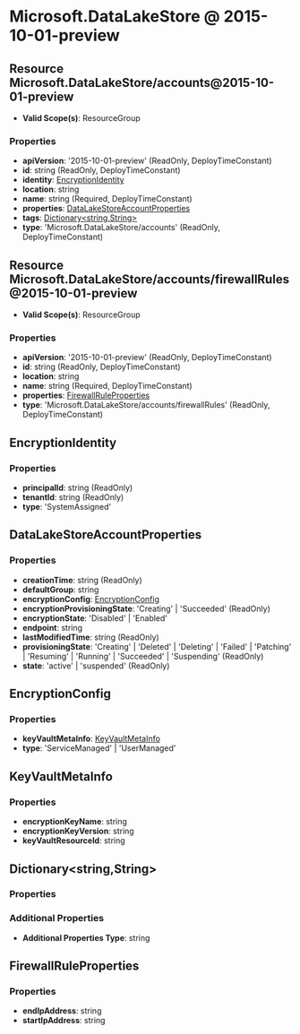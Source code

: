 # Microsoft.DataLakeStore @ 2015-10-01-preview

## Resource Microsoft.DataLakeStore/accounts@2015-10-01-preview
* **Valid Scope(s)**: ResourceGroup
### Properties
* **apiVersion**: '2015-10-01-preview' (ReadOnly, DeployTimeConstant)
* **id**: string (ReadOnly, DeployTimeConstant)
* **identity**: [EncryptionIdentity](#encryptionidentity)
* **location**: string
* **name**: string (Required, DeployTimeConstant)
* **properties**: [DataLakeStoreAccountProperties](#datalakestoreaccountproperties)
* **tags**: [Dictionary<string,String>](#dictionarystringstring)
* **type**: 'Microsoft.DataLakeStore/accounts' (ReadOnly, DeployTimeConstant)

## Resource Microsoft.DataLakeStore/accounts/firewallRules@2015-10-01-preview
* **Valid Scope(s)**: ResourceGroup
### Properties
* **apiVersion**: '2015-10-01-preview' (ReadOnly, DeployTimeConstant)
* **id**: string (ReadOnly, DeployTimeConstant)
* **location**: string
* **name**: string (Required, DeployTimeConstant)
* **properties**: [FirewallRuleProperties](#firewallruleproperties)
* **type**: 'Microsoft.DataLakeStore/accounts/firewallRules' (ReadOnly, DeployTimeConstant)

## EncryptionIdentity
### Properties
* **principalId**: string (ReadOnly)
* **tenantId**: string (ReadOnly)
* **type**: 'SystemAssigned'

## DataLakeStoreAccountProperties
### Properties
* **creationTime**: string (ReadOnly)
* **defaultGroup**: string
* **encryptionConfig**: [EncryptionConfig](#encryptionconfig)
* **encryptionProvisioningState**: 'Creating' | 'Succeeded' (ReadOnly)
* **encryptionState**: 'Disabled' | 'Enabled'
* **endpoint**: string
* **lastModifiedTime**: string (ReadOnly)
* **provisioningState**: 'Creating' | 'Deleted' | 'Deleting' | 'Failed' | 'Patching' | 'Resuming' | 'Running' | 'Succeeded' | 'Suspending' (ReadOnly)
* **state**: 'active' | 'suspended' (ReadOnly)

## EncryptionConfig
### Properties
* **keyVaultMetaInfo**: [KeyVaultMetaInfo](#keyvaultmetainfo)
* **type**: 'ServiceManaged' | 'UserManaged'

## KeyVaultMetaInfo
### Properties
* **encryptionKeyName**: string
* **encryptionKeyVersion**: string
* **keyVaultResourceId**: string

## Dictionary<string,String>
### Properties
### Additional Properties
* **Additional Properties Type**: string

## FirewallRuleProperties
### Properties
* **endIpAddress**: string
* **startIpAddress**: string

